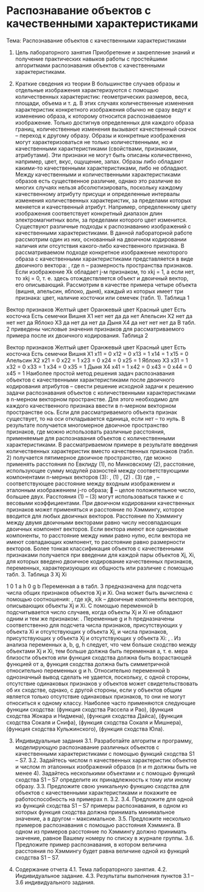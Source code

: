 # Распознавание объектов с качественными характеристиками

Тема: Распознавание объектов с качественными характеристиками
1. Цель лабораторного занятия
Приобретение и закрепление знаний и получение практических навыков работы с простейшими алгоритмами распознавания объектов с качественными характеристиками.

2. Краткие сведения из теории
В большинстве случаев образы и отдельные изображения характеризуются с помощью количественных характеристик: геометрических размеров, веса, площади, объема и т. д. В этих случаях количественные изменения характеристик конкретного изображения обычно не сразу ведут к изменению образа, к которому относится распознаваемое изображение. Только достигнув определенных для каждого образа границ, количественные изменения вызывают качественный скачок – переход к другому образу. Образы и конкретные изображения могут характеризоваться не только количественными, но и качественными характеристиками (свойствами, признаками, атрибутами). Эти признаки не могут быть описаны количественно, например, цвет, вкус, ощущение, запах. Образы либо обладают какими-то качественными характеристиками, либо не обладают.
Между качественными и количественными характеристиками образов есть существенное различие, однако это различие во многих случаях нельзя абсолютизировать, поскольку каждому качественному атрибуту присущи и определенные интервалы изменения количественных характеристик, за пределами которых меняется и качественный атрибут. Например, определенному цвету изображения соответствует конкретный диапазон длин электромагнитных волн, за пределами которого цвет изменится.
Существуют различные подходы к распознаванию изображений с качественными характеристиками. В данной лабораторной работе рассмотрим один из них, основанный на двоичном кодировании наличия или отсутствия какого-либо качественного признака. В рассматриваемом подходе конкретное изображение  некоторого образа с качественными характеристиками представляется в виде двоичного вектора:
,
где n – размерность пространства признаков.
Если изображение Xk обладает j-м признаком, то xkj = 1, а если нет, то xkj = 0, т. е. здесь отождествляется объект и двоичный вектор, его описывающий.
Рассмотрим в качестве примера четыре объекта (вишня, апельсин, яблоко, дыня), каждый из которых имеет три признака: цвет, наличие косточки или семечек (табл. 1). 
Таблица 1

Вектор признаков
Желтый цвет
Оранжевый цвет
Красный цвет
Есть 
косточка
Есть 
семечки
Вишня
X1
нет
нет
да
да
нет
Апельсин
X2
нет
да
нет
нет
да
Яблоко
X3
да
нет
да
нет
да
Дыня
X4
да
нет
нет
нет
да
В табл. 2 приведены числовые значения признаков для рассматриваемого примера после их двоичного кодирования.
Таблица 2

Вектор признаков
Желтый цвет
Оранжевый цвет
Красный цвет
Есть 
косточка
Есть 
семечки
Вишня
X1
x11 = 0
x12 = 0
x13 = 1
x14 = 1
x15 = 0
Апельсин
X2
x21 = 0
x22 = 1
x23 = 0
x24 = 0
x25 = 1
Яблоко
X3
x31 = 1
x32 = 0
x33 = 1
x34 = 0
x35 = 1
Дыня
X4
x41 = 1
x42 = 0
x43 = 0
x44 = 0
x45 = 1
Наиболее простой метод решения задач распознавания объектов с качественными характеристиками после двоичного кодирования атрибутов – свести решение исходной задачи к решению задачи распознавания объектов с количественными характеристиками в n-мерном векторном пространстве. Для этого необходимо для каждого качественного признака ввести в n-мерном векторном пространстве ось. Если для рассматриваемого объекта признак существует, то на оси откладывается единица, если нет – то нуль. В результате получается многомерное двоичное пространство признаков, где можно использовать различные расстояния, применяемые для распознавания объектов с количественными характеристиками.
В рассматриваемом примере в результате введения количественных характеристик вместо качественных признаков (табл. 2) получается пятимерное двоичное пространство, где можно применять расстояния по Евклиду (1), по Минковскому (2), расстояние, использующее сумму модулей разностей между соответствующими компонентами n-мерных векторов (3):
                                         ,                                          (1)
                                         ,                                         (2)
                                            .                                             (3)
где , – соответствующее расстояние между входным изображением  и эталонным изображением  j-го образа;  – целое положительное число, большее двух.
Расстояния (1) – (3) могут использоваться также и с весовыми коэффициентами.
При двоичном кодировании качественных признаков может применяться и расстояние по Хэммингу, которое вводится для любых двоичных векторов. Расстояние по Хэммингу между двумя двоичными векторами равно числу несовпадающих двоичных компонент векторов. Если вектора имеют все одинаковые компоненты, то расстояние между ними равно нулю, если вектора не имеют совпадающих компонент, то расстояние равно размерности векторов.
Более тонкая классификация объектов с качественными признаками получается при введении для каждой пары объектов Xj, Xi, для которых введено двоичное кодирование качественных признаков, переменных, характеризующих их общность или различие с помощью табл. 3.
Таблица 3
Xj
Xi

1
0
1
a
h
0
g
b
Переменная a в табл. 3 предназначена для подсчета числа общих признаков объектов Xj и Xi. Она может быть вычислена с помощью соотношения:
,
где xjk, xik – двоичные компоненты векторов, описывающих объекты Xj и Xi.
С помощью переменной b подсчитывается число случаев, когда объекты Xj и Xi не обладают одним и тем же признаком: 
.
Переменные g и h предназначены соответственно для подсчета числа признаков, присутствующих у объекта Xi и отсутствующих у объекта Xj, и числа признаков, присутствующих у объекта Xj и отсутствующих у объекта Xi:
,
.
Из анализа переменных a, b, g, h следует, что чем больше сходство между объектами Xj и Xi, тем больше должна быть переменная a, т. е. мера близости объектов или функция сходства должна быть возрастающей функцией от a, функция сходства должна быть симметричной относительно переменных g и h. Относительно переменной b однозначный вывод сделать не удается, поскольку, с одной стороны, отсутствие одинаковых признаков у объектов может свидетельствовать об их сходстве, однако, с другой стороны, если у объектов общим является только отсутствие одинаковых признаков, то они не могут относиться к одному классу. 
Наиболее часто применяются следующие функции сходства:
  (функция сходства Рассела и Рао),
  (функция сходства Жокара и Нидмена),
  (функция сходства Дайса),
  (функция сходства Сокаля и Снифа),
  (функция сходства Сокаля и Мишнера),
  (функция сходства Кульжинского),
  (функция сходства Юла).

3. Индивидуальные задания
3.1. Разработайте алгоритм и программу, моделирующую распознавание различных объектов с качественными характеристиками с помощью функций сходства S1 – S7.
3.2. Задайтесь числом n качественных характеристик объектов и числом m эталонных изображений образов (n и m должны быть не менее 4). Задайтесь несколькими объектами и с помощью функций сходства S1 – S7 определите их принадлежность к тому или иному образу.
3.3. Предложите свою уникальную функцию сходства для объектов с качественными характеристиками и покажите ее работоспособность на примерах п. 3.2.
3.4. Предложите для одной из функций сходства S1 – S7 примеры распознавания, в одном из которых функция сходства должна принимать минимальное значение, а в другом – максимальное.
3.5. Предложите несколько примеров распознавания с помощью расстояния Хэмминга. В одном из примеров расстояние по Хэммингу должно принимать значение, равное Вашему номеру по списку в журнале группы.
3.6. Предложите пример распознавания, в котором величина расстояния по Хэммингу будет равна величине одной из функций сходства S1 – S7.

4. Содержание отчета
4.1. Тема лабораторного занятия.
4.2. Индивидуальное задание.
4.3. Результаты выполнения пунктов 3.1 – 3.6 индивидуального задания.
